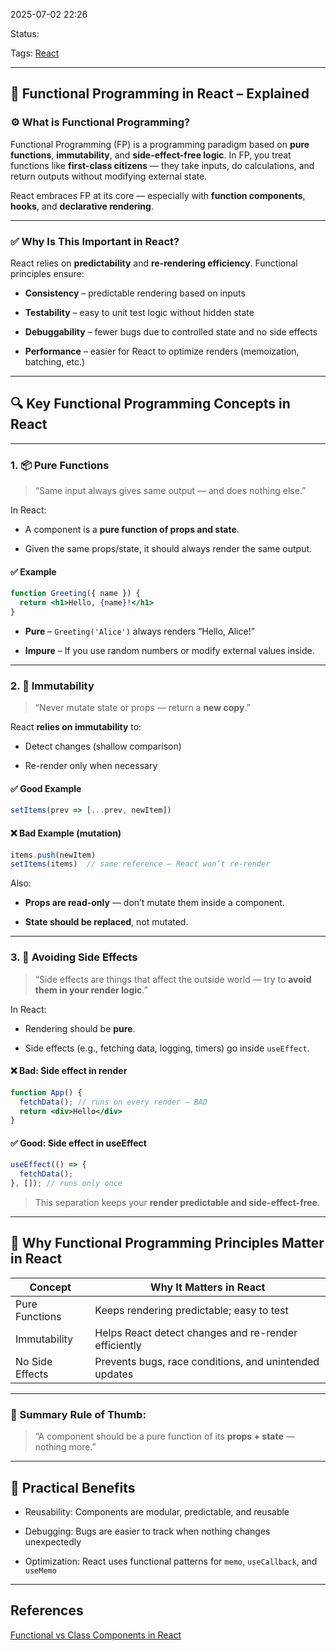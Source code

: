 
2025-07-02 22:26

Status: 

Tags: [React](3%20-%20Tags/React.md)

---
## 🔁 Functional Programming in React – Explained

### ⚙️ What is Functional Programming?

Functional Programming (FP) is a programming paradigm based on **pure functions**, **immutability**, and **side-effect-free logic**. In FP, you treat functions like **first-class citizens** — they take inputs, do calculations, and return outputs without modifying external state.

React embraces FP at its core — especially with **function components**, **hooks**, and **declarative rendering**.

---

### ✅ Why Is This Important in React?

React relies on **predictability** and **re-rendering efficiency**. Functional principles ensure:

- **Consistency** – predictable rendering based on inputs
    
- **Testability** – easy to unit test logic without hidden state
    
- **Debuggability** – fewer bugs due to controlled state and no side effects
    
- **Performance** – easier for React to optimize renders (memoization, batching, etc.)
    

---

## 🔍 Key Functional Programming Concepts in React

---

### 1. 📦 Pure Functions

> “Same input always gives same output — and does nothing else.”

In React:

- A component is a **pure function of props and state**.
    
- Given the same props/state, it should always render the same output.
    

#### ✅ Example

```jsx
function Greeting({ name }) {
  return <h1>Hello, {name}!</h1>
}
```

- **Pure** – `Greeting('Alice')` always renders “Hello, Alice!”
    
- **Impure** – If you use random numbers or modify external values inside.
    

---

### 2. 🧊 Immutability

> “Never mutate state or props — return a **new copy**.”

React **relies on immutability** to:

- Detect changes (shallow comparison)
    
- Re-render only when necessary
    

#### ✅ Good Example

```jsx
setItems(prev => [...prev, newItem])
```

#### ❌ Bad Example (mutation)

```jsx
items.push(newItem)
setItems(items)  // same reference – React won’t re-render
```

Also:

- **Props are read-only** — don’t mutate them inside a component.
    
- **State should be replaced**, not mutated.
    

---

### 3. 🧼 Avoiding Side Effects

> “Side effects are things that affect the outside world — try to **avoid them in your render logic**.”

In React:

- Rendering should be **pure**.
    
- Side effects (e.g., fetching data, logging, timers) go inside `useEffect`.
    

#### ❌ Bad: Side effect in render

```jsx
function App() {
  fetchData(); // runs on every render – BAD
  return <div>Hello</div>
}
```

#### ✅ Good: Side effect in useEffect

```jsx
useEffect(() => {
  fetchData();
}, []); // runs only once
```

> This separation keeps your **render predictable and side-effect-free**.

---

## 💬 Why Functional Programming Principles Matter in React

|Concept|Why It Matters in React|
|---|---|
|Pure Functions|Keeps rendering predictable; easy to test|
|Immutability|Helps React detect changes and re-render efficiently|
|No Side Effects|Prevents bugs, race conditions, and unintended updates|

---

### 🧠 Summary Rule of Thumb:

> “A component should be a pure function of its **props + state** — nothing more.”

---

## 🧪 Practical Benefits

- Reusability: Components are modular, predictable, and reusable
    
- Debugging: Bugs are easier to track when nothing changes unexpectedly
    
- Optimization: React uses functional patterns for `memo`, `useCallback`, and `useMemo`
    


---
## References

[Functional vs Class Components in React](6%20-%20Main%20notes/Frontend/React/Functional%20vs%20Class%20Components%20in%20React.md)
